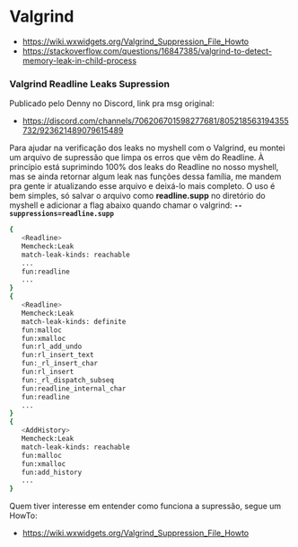 # Valgrind

- https://wiki.wxwidgets.org/Valgrind_Suppression_File_Howto
- https://stackoverflow.com/questions/16847385/valgrind-to-detect-memory-leak-in-child-process

### Valgrind Readline Leaks Supression

Publicado pelo Denny no Discord, link pra msg original:

- https://discord.com/channels/706206701598277681/805218563194355732/923621489079615489

Para ajudar na verificação dos leaks no myshell com o Valgrind,
eu montei um arquivo de supressão que limpa os erros que vêm do Readline.
À princípio está suprimindo 100% dos leaks do Readline no nosso myshell,
mas se ainda retornar algum leak nas funções dessa família,
me mandem pra gente ir atualizando esse arquivo e deixá-lo mais completo.
O uso é bem simples, só salvar o arquivo como **readline.supp** no diretório
do myshell e adicionar a flag abaixo quando chamar o valgrind:
**`--suppressions=readline.supp`**

```bash
{
   <Readline>
   Memcheck:Leak
   match-leak-kinds: reachable
   ...
   fun:readline
   ...
}
{
   <Readline>
   Memcheck:Leak
   match-leak-kinds: definite
   fun:malloc
   fun:xmalloc
   fun:rl_add_undo
   fun:rl_insert_text
   fun:_rl_insert_char
   fun:rl_insert
   fun:_rl_dispatch_subseq
   fun:readline_internal_char
   fun:readline
   ...
}
{
   <AddHistory>
   Memcheck:Leak
   match-leak-kinds: reachable
   fun:malloc
   fun:xmalloc
   fun:add_history
   ...
}
```

Quem tiver interesse em entender como funciona a supressão, segue um HowTo:

- https://wiki.wxwidgets.org/Valgrind_Suppression_File_Howto
